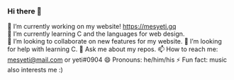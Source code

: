 ### Hi there 👋
<!--
**MESYETI/MESYETI** is a ✨ _special_ ✨ repository because its `README.md` (this file) appears on your GitHub profile.
-->


🔭 I’m currently working on my website! https://mesyeti.gq
<br>
🌱 I’m currently learning C and the languages for web design. 
<br>
👯 I’m looking to collaborate on new features for my website. 
🤔 I’m looking for help with learning C. 
💬 Ask me about my repos. 
📫 How to reach me: mesyeti@mail.com or yeti#0904
😄 Pronouns: he/him/his
⚡ Fun fact: music also interests me :) 

